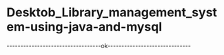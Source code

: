 # Desktob_Library_management_system-using-java-and-mysql
----------------------------------ok------------------------------
